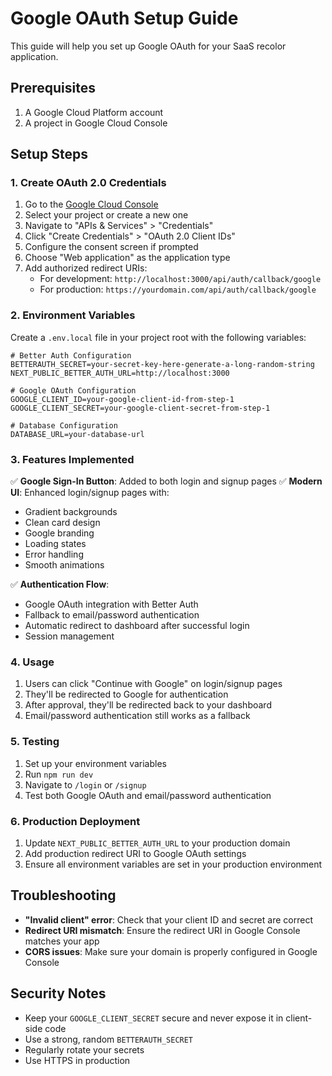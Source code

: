 # Google OAuth Setup Guide

This guide will help you set up Google OAuth for your SaaS recolor application.

## Prerequisites

1. A Google Cloud Platform account
2. A project in Google Cloud Console

## Setup Steps

### 1. Create OAuth 2.0 Credentials

1. Go to the [Google Cloud Console](https://console.cloud.google.com/)
2. Select your project or create a new one
3. Navigate to "APIs & Services" > "Credentials"
4. Click "Create Credentials" > "OAuth 2.0 Client IDs"
5. Configure the consent screen if prompted
6. Choose "Web application" as the application type
7. Add authorized redirect URIs:
   - For development: `http://localhost:3000/api/auth/callback/google`
   - For production: `https://yourdomain.com/api/auth/callback/google`

### 2. Environment Variables

Create a `.env.local` file in your project root with the following variables:

```env
# Better Auth Configuration
BETTERAUTH_SECRET=your-secret-key-here-generate-a-long-random-string
NEXT_PUBLIC_BETTER_AUTH_URL=http://localhost:3000

# Google OAuth Configuration
GOOGLE_CLIENT_ID=your-google-client-id-from-step-1
GOOGLE_CLIENT_SECRET=your-google-client-secret-from-step-1

# Database Configuration  
DATABASE_URL=your-database-url
```

### 3. Features Implemented

✅ **Google Sign-In Button**: Added to both login and signup pages
✅ **Modern UI**: Enhanced login/signup pages with:
- Gradient backgrounds
- Clean card design
- Google branding
- Loading states
- Error handling
- Smooth animations

✅ **Authentication Flow**: 
- Google OAuth integration with Better Auth
- Fallback to email/password authentication
- Automatic redirect to dashboard after successful login
- Session management

### 4. Usage

1. Users can click "Continue with Google" on login/signup pages
2. They'll be redirected to Google for authentication
3. After approval, they'll be redirected back to your dashboard
4. Email/password authentication still works as a fallback

### 5. Testing

1. Set up your environment variables
2. Run `npm run dev`
3. Navigate to `/login` or `/signup`
4. Test both Google OAuth and email/password authentication

### 6. Production Deployment

1. Update `NEXT_PUBLIC_BETTER_AUTH_URL` to your production domain
2. Add production redirect URI to Google OAuth settings
3. Ensure all environment variables are set in your production environment

## Troubleshooting

- **"Invalid client" error**: Check that your client ID and secret are correct
- **Redirect URI mismatch**: Ensure the redirect URI in Google Console matches your app
- **CORS issues**: Make sure your domain is properly configured in Google Console

## Security Notes

- Keep your `GOOGLE_CLIENT_SECRET` secure and never expose it in client-side code
- Use a strong, random `BETTERAUTH_SECRET`
- Regularly rotate your secrets
- Use HTTPS in production
